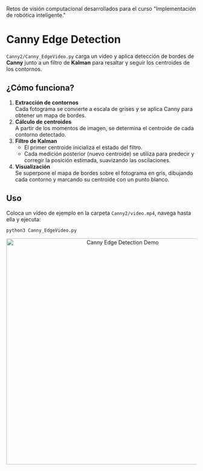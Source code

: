 Retos de visión computacional desarrollados para el curso "Implementación de robótica inteligente."

# Canny Edge Detection

<code>Canny2/Canny_EdgeVideo.py</code> carga un vídeo y aplica detección de bordes de **Canny** junto a un filtro de **Kalman** para resaltar y seguir los centroides de los contornos.

## ¿Cómo funciona?

1. **Extracción de contornos**  
   Cada fotograma se convierte a escala de grises y se aplica Canny para obtener un mapa de bordes.  
2. **Cálculo de centroides**  
   A partir de los momentos de imagen, se determina el centroide de cada contorno detectado.  
3. **Filtro de Kalman**  
   - El primer centroide inicializa el estado del filtro.  
   - Cada medición posterior (nuevo centroide) se utiliza para predecir y corregir la posición estimada, suavizando las oscilaciones.  
4. **Visualización**  
   Se superpone el mapa de bordes sobre el fotograma en gris, dibujando cada contorno y marcando su centroide con un punto blanco.

## Uso

Coloca un vídeo de ejemplo en la carpeta <code>Canny2/video.mp4</code>, navega hasta ella y ejecuta:

```bash
python3 Canny_EdgeVideo.py
```
<p align="center">
  <img src="https://github.com/user-attachments/assets/2443e45b-8fff-40ce-a46f-21987da4b759" alt="Canny Edge Detection Demo" width="600"/>
</p>
